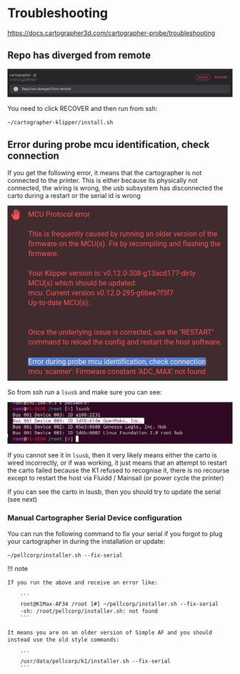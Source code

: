 # Troubleshooting

<https://docs.cartographer3d.com/cartographer-probe/troubleshooting>

## Repo has diverged from remote

![image](assets/images/cartographer_repo_diverged.png)

You need to click RECOVER and then run from ssh:

```
~/cartographer-klipper/install.sh
```

## Error during probe mcu identification, check connection

If you get the following error, it means that the cartographer is not connected to the printer.   This is either because its physically not connected, the wiring is wrong, the usb subsystem has disconnected the carto during a restart or the serial id is wrong

![image](assets/images/carto_check_connection.png)

So from ssh run a `lsusb` and make sure you can see:

![image](assets/images/carto_lsusb.png)

If you cannot see it in `lsusb`, then it very likely means either the carto is wired incorrectly, or if was working, it just means that an attempt to restart the carto failed because the K1 refused to recognise it, there is no recourse except to restart the host via Fluidd / Mainsail (or power cycle the printer)

If you can see the carto in lsusb, then you should try to update the serial (see next)

### Manual Cartographer Serial Device configuration

You can run the following command to fix your serial if you forgot to plug your cartographer in during the installation or update:

```
~/pellcorp/installer.sh --fix-serial
```

!!! note

    If you run the above and receive an error like:

        ```
        root@K1Max-AF34 /root [#] ~/pellcorp/installer.sh --fix-serial
        -sh: /root/pellcorp/installer.sh: not found
        ```

    It means you are on an older version of Simple AF and you should instead use the old style commands:

        ```
        /usr/data/pellcorp/k1/installer.sh --fix-serial
        ```
